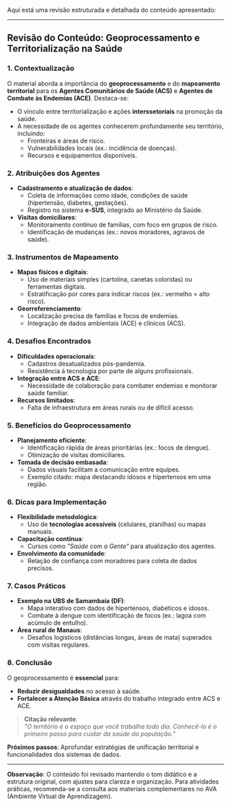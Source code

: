 Aqui está uma revisão estruturada e detalhada do conteúdo apresentado:

---

## **Revisão do Conteúdo: Geoprocessamento e Territorialização na Saúde**  

### **1. Contextualização**  
O material aborda a importância do **geoprocessamento** e do **mapeamento territorial** para os **Agentes Comunitários de Saúde (ACS)** e **Agentes de Combate às Endemias (ACE)**. Destaca-se:  
- O vínculo entre territorialização e ações **interssetoriais** na promoção da saúde.  
- A necessidade de os agentes conhecerem profundamente seu território, incluindo:  
  - Fronteiras e áreas de risco.  
  - Vulnerabilidades locais (ex.: incidência de doenças).  
  - Recursos e equipamentos disponíveis.  

### **2. Atribuições dos Agentes**  
- **Cadastramento e atualização de dados**:  
  - Coleta de informações como idade, condições de saúde (hipertensão, diabetes, gestações).  
  - Registro no sistema **e-SUS**, integrado ao Ministério da Saúde.  
- **Visitas domiciliares**:  
  - Monitoramento contínuo de famílias, com foco em grupos de risco.  
  - Identificação de mudanças (ex.: novos moradores, agravos de saúde).  

### **3. Instrumentos de Mapeamento**  
- **Mapas físicos e digitais**:  
  - Uso de materiais simples (cartolina, canetas coloridas) ou ferramentas digitais.  
  - Estratificação por cores para indicar riscos (ex.: vermelho = alto risco).  
- **Georreferenciamento**:  
  - Localização precisa de famílias e focos de endemias.  
  - Integração de dados ambientais (ACE) e clínicos (ACS).  

### **4. Desafios Encontrados**  
- **Dificuldades operacionais**:  
  - Cadastros desatualizados pós-pandemia.  
  - Resistência à tecnologia por parte de alguns profissionais.  
- **Integração entre ACS e ACE**:  
  - Necessidade de colaboração para combater endemias e monitorar saúde familiar.  
- **Recursos limitados**:  
  - Falta de infraestrutura em áreas rurais ou de difícil acesso.  

### **5. Benefícios do Geoprocessamento**  
- **Planejamento eficiente**:  
  - Identificação rápida de áreas prioritárias (ex.: focos de dengue).  
  - Otimização de visitas domiciliares.  
- **Tomada de decisão embasada**:  
  - Dados visuais facilitam a comunicação entre equipes.  
  - Exemplo citado: mapa destacando idosos e hipertensos em uma região.  

### **6. Dicas para Implementação**  
- **Flexibilidade metodológica**:  
  - Uso de **tecnologias acessíveis** (celulares, planilhas) ou mapas manuais.  
- **Capacitação contínua**:  
  - Cursos como *"Saúde com a Gente"* para atualização dos agentes.  
- **Envolvimento da comunidade**:  
  - Relação de confiança com moradores para coleta de dados precisos.  

### **7. Casos Práticos**  
- **Exemplo na UBS de Samambaia (DF)**:  
  - Mapa interativo com dados de hipertensos, diabéticos e idosos.  
  - Combate à dengue com identificação de focos (ex.: lagoa com acúmulo de entulho).  
- **Área rural de Manaus**:  
  - Desafios logísticos (distâncias longas, áreas de mata) superados com visitas regulares.  

### **8. Conclusão**  
O geoprocessamento é **essencial** para:  
- **Reduzir desigualdades** no acesso à saúde.  
- **Fortalecer a Atenção Básica** através do trabalho integrado entre ACS e ACE.  

> **Citação relevante**:  
> *"O território é o espaço que você trabalha todo dia. Conhecê-lo é o primeiro passo para cuidar da saúde da população."*  

**Próximos passos**: Aprofundar estratégias de unificação territorial e funcionalidades dos sistemas de dados.  

--- 

**Observação**: O conteúdo foi revisado mantendo o tom didático e a estrutura original, com ajustes para clareza e organização. Para atividades práticas, recomenda-se a consulta aos materiais complementares no AVA (Ambiente Virtual de Aprendizagem).
